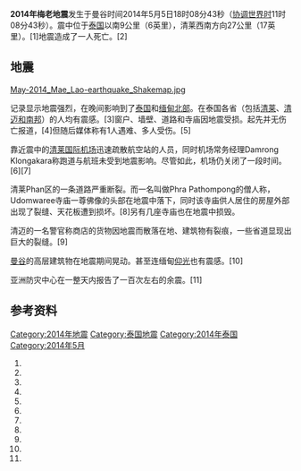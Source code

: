 **2014年梅老地震**发生于曼谷时间2014年5月5日18时08分43秒（[协调世界时](../Page/协调世界时.md "wikilink")11时08分43秒）。震中位于[泰国](../Page/泰国.md "wikilink")以南9公里（6英里），清莱西南方向27公里（17英里）。\[1\]地震造成了一人死亡。\[2\]

## 地震

[May-2014_Mae_Lao-earthquake_Shakemap.jpg](https://zh.wikipedia.org/wiki/File:May-2014_Mae_Lao-earthquake_Shakemap.jpg "fig:May-2014_Mae_Lao-earthquake_Shakemap.jpg")

记录显示地震强烈，在晚间影响到了[泰国](../Page/泰国.md "wikilink")和[缅甸北部](https://zh.wikipedia.org/wiki/缅甸 "wikilink")。在泰国各省（包括[清莱](https://zh.wikipedia.org/wiki/清莱 "wikilink")、[清迈和](https://zh.wikipedia.org/wiki/清迈 "wikilink")[南邦](https://zh.wikipedia.org/wiki/南邦 "wikilink")）的人均有震感。\[3\]窗户、墙壁、道路和寺庙因地震受损。起先并无伤亡报道，\[4\]但随后媒体称有1人遇难、多人受伤。\[5\]

靠近震中的[清莱国际机场](../Page/清莱国际机场.md "wikilink")迅速疏散航空站的人员，同时机场常务经理Damrong
Klongakara称跑道与航班未受到地震影响。尽管如此，机场仍关闭了一段时间。\[6\]\[7\]

清莱Phan区的一条道路严重断裂。而一名叫做Phra
Pathompong的僧人称，Udomwaree寺庙一尊佛像的头部在地震中落下，同时该寺庙供人居住的房屋外部出现了裂缝、天花板遭到损坏。\[8\]另有几座寺庙也在地震中损毁。

清迈的一名警官称商店的货物因地震而散落在地、建筑物有裂痕，一些省道显现出巨大的裂缝。\[9\]

[曼谷](../Page/曼谷.md "wikilink")的高层建筑物在地震期间晃动。甚至连缅甸[仰光](../Page/仰光.md "wikilink")也有震感。\[10\]

亚洲防灾中心在一整天内报告了一百次左右的余震。\[11\]

## 参考资料

[Category:2014年地震](https://zh.wikipedia.org/wiki/Category:2014年地震 "wikilink")
[Category:泰国地震](https://zh.wikipedia.org/wiki/Category:泰国地震 "wikilink")
[Category:2014年泰国](https://zh.wikipedia.org/wiki/Category:2014年泰国 "wikilink")
[Category:2014年5月](https://zh.wikipedia.org/wiki/Category:2014年5月 "wikilink")

1.

2.

3.

4.

5.
6.
7.
8.
9.

10.
11.